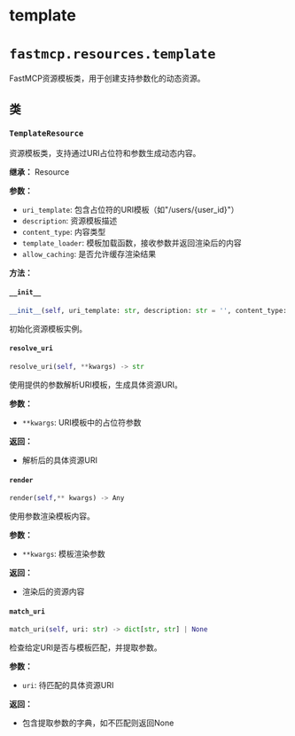 # template

# `fastmcp.resources.template`

FastMCP资源模板类，用于创建支持参数化的动态资源。

## 类

### `TemplateResource`

资源模板类，支持通过URI占位符和参数生成动态内容。

**继承：** Resource

**参数：**
- `uri_template`: 包含占位符的URI模板（如"/users/{user_id}"）
- `description`: 资源模板描述
- `content_type`: 内容类型
- `template_loader`: 模板加载函数，接收参数并返回渲染后的内容
- `allow_caching`: 是否允许缓存渲染结果

**方法：**

#### `__init__`

```python
__init__(self, uri_template: str, description: str = '', content_type: str = 'application/json', template_loader: Callable[[dict], Any] | None = None, allow_caching: bool = True)
```

初始化资源模板实例。

#### `resolve_uri`

```python
resolve_uri(self, **kwargs) -> str
```

使用提供的参数解析URI模板，生成具体资源URI。

**参数：**
- `**kwargs`: URI模板中的占位符参数

**返回：**
- 解析后的具体资源URI

#### `render`

```python
render(self,** kwargs) -> Any
```

使用参数渲染模板内容。

**参数：**
- `**kwargs`: 模板渲染参数

**返回：**
- 渲染后的资源内容

#### `match_uri`

```python
match_uri(self, uri: str) -> dict[str, str] | None
```

检查给定URI是否与模板匹配，并提取参数。

**参数：**
- `uri`: 待匹配的具体资源URI

**返回：**
- 包含提取参数的字典，如不匹配则返回None